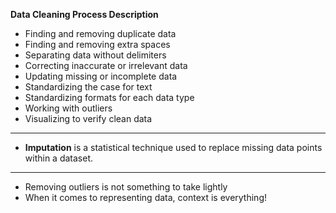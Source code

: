 **Data Cleaning Process Description**

* Finding and removing duplicate data
* Finding and removing extra spaces
* Separating data without delimiters
* Correcting inaccurate or irrelevant data
* Updating missing or incomplete data
* Standardizing the case for text
* Standardizing formats for each data type
* Working with outliers
* Visualizing to verify clean data

---

* **Imputation** is a statistical technique used to replace missing data points within a dataset.

---

* Removing outliers is not something to take lightly 
* When it comes to representing data, context is everything! 
